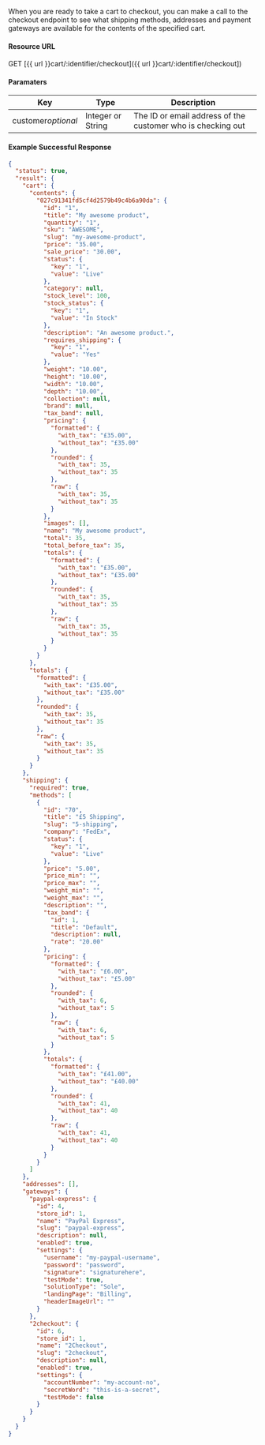 <!--
@title Get the available checkout options
@author Moltin Ltd
@description Retrieve available checkout options for a cart
@order 4.8

@sidebar 1
@family Cart
@rate No
@auth Yes
@format JSON
@http GET
@version beta
-->

When you are ready to take a cart to checkout, you can make a call to the checkout endpoint to see what shipping methods, addresses and payment gateways are available for the contents of the specified cart.


#### Resource URL
GET [{{ url }}cart/:identifier/checkout]({{ url }}cart/:identifier/checkout])


#### Paramaters
Key | Type | Description
--- | ---- | -----------
customer*optional* | Integer or String | The ID or email address of the customer who is checking out

<!--code-->
#### Example Successful Response
``` json
{
  "status": true,
  "result": {
    "cart": {
      "contents": {
        "027c91341fd5cf4d2579b49c4b6a90da": {
          "id": "1",
          "title": "My awesome product",
          "quantity": "1",
          "sku": "AWESOME",
          "slug": "my-awesome-product",
          "price": "35.00",
          "sale_price": "30.00",
          "status": {
            "key": "1",
            "value": "Live"
          },
          "category": null,
          "stock_level": 100,
          "stock_status": {
            "key": "1",
            "value": "In Stock"
          },
          "description": "An awesome product.",
          "requires_shipping": {
            "key": "1",
            "value": "Yes"
          },
          "weight": "10.00",
          "height": "10.00",
          "width": "10.00",
          "depth": "10.00",
          "collection": null,
          "brand": null,
          "tax_band": null,
          "pricing": {
            "formatted": {
              "with_tax": "£35.00",
              "without_tax": "£35.00"
            },
            "rounded": {
              "with_tax": 35,
              "without_tax": 35
            },
            "raw": {
              "with_tax": 35,
              "without_tax": 35
            }
          },
          "images": [],
          "name": "My awesome product",
          "total": 35,
          "total_before_tax": 35,
          "totals": {
            "formatted": {
              "with_tax": "£35.00",
              "without_tax": "£35.00"
            },
            "rounded": {
              "with_tax": 35,
              "without_tax": 35
            },
            "raw": {
              "with_tax": 35,
              "without_tax": 35
            }
          }
        }
      },
      "totals": {
        "formatted": {
          "with_tax": "£35.00",
          "without_tax": "£35.00"
        },
        "rounded": {
          "with_tax": 35,
          "without_tax": 35
        },
        "raw": {
          "with_tax": 35,
          "without_tax": 35
        }
      }
    },
    "shipping": {
      "required": true,
      "methods": [
        {
          "id": "70",
          "title": "£5 Shipping",
          "slug": "5-shipping",
          "company": "FedEx",
          "status": {
            "key": "1",
            "value": "Live"
          },
          "price": "5.00",
          "price_min": "",
          "price_max": "",
          "weight_min": "",
          "weight_max": "",
          "description": "",
          "tax_band": {
            "id": 1,
            "title": "Default",
            "description": null,
            "rate": "20.00"
          },
          "pricing": {
            "formatted": {
              "with_tax": "£6.00",
              "without_tax": "£5.00"
            },
            "rounded": {
              "with_tax": 6,
              "without_tax": 5
            },
            "raw": {
              "with_tax": 6,
              "without_tax": 5
            }
          },
          "totals": {
            "formatted": {
              "with_tax": "£41.00",
              "without_tax": "£40.00"
            },
            "rounded": {
              "with_tax": 41,
              "without_tax": 40
            },
            "raw": {
              "with_tax": 41,
              "without_tax": 40
            }
          }
        }
      ]
    },
    "addresses": [],
    "gateways": {
      "paypal-express": {
        "id": 4,
        "store_id": 1,
        "name": "PayPal Express",
        "slug": "paypal-express",
        "description": null,
        "enabled": true,
        "settings": {
          "username": "my-paypal-username",
          "password": "password",
          "signature": "signaturehere",
          "testMode": true,
          "solutionType": "Sole",
          "landingPage": "Billing",
          "headerImageUrl": ""
        }
      },
      "2checkout": {
        "id": 6,
        "store_id": 1,
        "name": "2Checkout",
        "slug": "2checkout",
        "description": null,
        "enabled": true,
        "settings": {
          "accountNumber": "my-account-no",
          "secretWord": "this-is-a-secret",
          "testMode": false
        }
      }
    }
  }
}
```
<!--/code-->